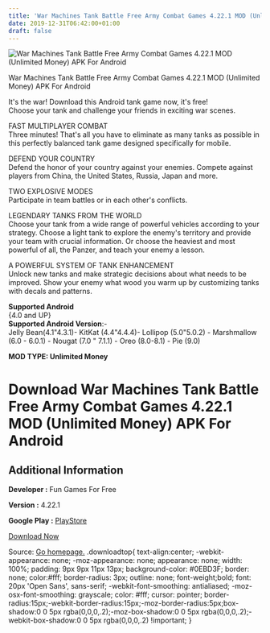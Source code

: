 ```yaml
---
title: 'War Machines Tank Battle Free Army Combat Games 4.22.1 MOD (Unlimited Money) APK For Android'
date: 2019-12-31T06:42:00+01:00
draft: false
---
```


![War Machines Tank Battle Free Army Combat Games 4.22.1 MOD (Unlimited Money) APK For Android](https://i0.wp.com/apkhome.net/wp-content/uploads/2019/11/War-Machines-Tank-Battle-Free-Army-Combat-Games.png "War Machines Tank Battle Free Army Combat Games 4.22.1 MOD (Unlimited Money) APK For Android")

  

War Machines Tank Battle Free Army Combat Games 4.22.1 MOD (Unlimited Money) APK For Android

It's the war! Download this Android tank game now, it's free!  
Choose your tank and challenge your friends in exciting war scenes.

FAST MULTIPLAYER COMBAT  
Three minutes! That's all you have to eliminate as many tanks as possible in this perfectly balanced tank game designed specifically for mobile.

DEFEND YOUR COUNTRY  
Defend the honor of your country against your enemies. Compete against players from China, the United States, Russia, Japan and more.

TWO EXPLOSIVE MODES  
Participate in team battles or in each other's conflicts.

LEGENDARY TANKS FROM THE WORLD  
Choose your tank from a wide range of powerful vehicles according to your strategy. Choose a light tank to explore the enemy's territory and provide your team with crucial information. Or choose the heaviest and most powerful of all, the Panzer, and teach your enemy a lesson.

A POWERFUL SYSTEM OF TANK ENHANCEMENT  
Unlock new tanks and make strategic decisions about what needs to be improved. Show your enemy what wood you warm up by customizing tanks with decals and patterns.

**Supported Android**  
{4.0 and UP}  
**Supported Android Version**:-  
Jelly Bean(4.1"4.3.1)- KitKat (4.4"4.4.4)- Lollipop (5.0"5.0.2) - Marshmallow (6.0 - 6.0.1) - Nougat (7.0 " 7.1.1) - Oreo (8.0-8.1) - Pie (9.0)

**MOD TYPE: Unlimited Money**

Download War Machines Tank Battle Free Army Combat Games 4.22.1 MOD (Unlimited Money) APK For Android
=====================================================================================================

Additional Information
----------------------

**Developer :** Fun Games For Free

**Version :** 4.22.1

**Google Play :** [PlayStore](https://play.google.com/store/apps/details?id=com.fungames.battletanksbeta)

  

[Download Now](https://store4app.co/post/war-machines-tank-battle-free-army-combat-games-4-22-1-mod-unlimited-money-apk-for-android_1573927799)

  
Source: [Go homepage.](https://store4app.co/post/war-machines-tank-battle-free-army-combat-games-4-22-1-mod-unlimited-money-apk-for-android_1573927799) .downloadtop{ text-align:center; -webkit-appearance: none; -moz-appearance: none; appearance: none; width: 100%; padding: 9px 9px 11px 13px; background-color: #0EBD3F; border: none; color:#fff; border-radius: 3px; outline: none; font-weight;bold; font: 20px 'Open Sans', sans-serif; -webkit-font-smoothing: antialiased; -moz-osx-font-smoothing: grayscale; color: #fff; cursor: pointer; border-radius:15px;-webkit-border-radius:15px;-moz-border-radius:5px;box-shadow:0 0 5px rgba(0,0,0,.2);-moz-box-shadow:0 0 5px rgba(0,0,0,.2);-webkit-box-shadow:0 0 5px rgba(0,0,0,.2) !important; }